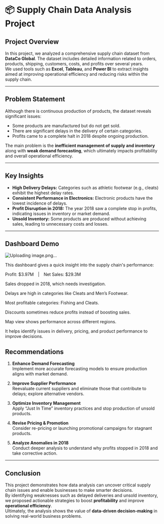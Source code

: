 # 📦 Supply Chain Data Analysis Project

## Project Overview  
In this project, we analyzed a comprehensive supply chain dataset from **DataCo Global**. The dataset includes detailed information related to orders, products, shipping, customers, costs, and profits over several years.  
We used tools such as **Excel**, **Tableau**, and **Power BI** to extract insights aimed at improving operational efficiency and reducing risks within the supply chain.

---

##  Problem Statement  
Although there is continuous production of products, the dataset reveals significant issues:

- Some products are manufactured but do not get sold.
- There are significant delays in the delivery of certain categories.
- Profits came to a complete halt in 2018 despite ongoing production.

The main problem is the **inefficient management of supply and inventory** along with **weak demand forecasting**, which ultimately impacts profitability and overall operational efficiency.

---

##  Key Insights  

- **High Delivery Delays:** Categories such as athletic footwear (e.g., cleats) exhibit the highest delay rates.  
- **Consistent Performance in Electronics:** Electronic products have the lowest incidence of delays.  
- **Profit Disruption in 2018:** The year 2018 saw a complete stop in profits, indicating issues in inventory or market demand.  
- **Unsold Inventory:** Some products are produced without achieving sales, leading to unnecessary costs and losses.

---


 ##  Dashboard Demo 

![Uploading image.png…]()

This dashboard gives a quick insight into the supply chain's performance:

Profit: $3.97M | Net Sales: $29.3M

Sales dropped in 2018, which needs investigation.

Delays are high in categories like Cleats and Men’s Footwear.

Most profitable categories: Fishing and Cleats.

Discounts sometimes reduce profits instead of boosting sales.

Map view shows performance across different regions.

It helps identify issues in delivery, pricing, and product performance to improve decisions.


##  Recommendations  

1. **Enhance Demand Forecasting**  
   Implement more accurate forecasting models to ensure production aligns with market demand.

2. **Improve Supplier Performance**  
   Reevaluate current suppliers and eliminate those that contribute to delays; explore alternative vendors.

3. **Optimize Inventory Management**  
   Apply “Just In Time” inventory practices and stop production of unsold products.

4. **Revise Pricing & Promotion**  
   Consider re-pricing or launching promotional campaigns for stagnant products.

5. **Analyze Anomalies in 2018**  
   Conduct deeper analysis to understand why profits stopped in 2018 and take corrective action.

---

##  Conclusion  
This project demonstrates how data analysis can uncover critical supply chain issues and enable businesses to make smarter decisions.  
By identifying weaknesses such as delayed deliveries and unsold inventory, we proposed actionable strategies to boost **profitability** and improve **operational efficiency**.  
Ultimately, the analysis shows the value of **data-driven decision-making** in solving real-world business problems.

